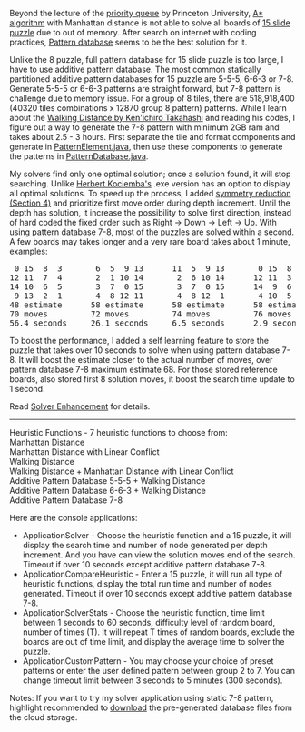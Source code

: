 Beyond the lecture of the [priority queue] by Princeton University, [A* algorithm] with Manhattan distance is not able to solve all boards of [15 slide puzzle] due to out of memory.  After search on internet with coding practices, [Pattern database] seems to be the best solution for it. 

Unlike the 8 puzzle, full pattern database for 15 slide puzzle is too large, I have to use additive pattern database.  The most common statically partitioned additive pattern databases for 15 puzzle are 5-5-5, 6-6-3 or 7-8.  Generate 5-5-5 or 6-6-3 patterns are straight forward, but 7-8 pattern is challenge due to memory issue.  For a group of 8 tiles, there are 518,918,400 (40320 tiles combinations x 12870 group 8 pattern) patterns.  While I learn about the [Walking Distance by Ken'ichiro Takahashi] and reading his codes, I figure out a way to generate the 7-8 pattern with minimum 2GB ram and takes about 2.5 - 3 hours.  First separate the tile and format components and generate in [PatternElement.java], then use these components to generate the patterns in [PatternDatabase.java].

My solvers find only one optimal solution; once a solution found, it will stop searching.  Unlike [Herbert Kociemba's] .exe version has an option to display all optimal solutions.  To speed up the process, I added [symmetry reduction (Section 4)] and prioritize first move order during depth increment.  Until the depth has solution, it increase the possibility to solve first direction, instead of hard coded the fixed order such as Right -> Down -> Left -> Up.  With using pattern database 7-8, most of the puzzles are solved within a second.  A few boards may takes longer and a very rare board takes about 1 minute, examples:
<pre>
 0 15  8  3       6  5  9 13      11  5  9 13       0 15  8 13       0 15  8 13       0 11  9 13
12 11  7  4       2  1 10 14       2  6 10 14      12 11  3  7      12 11  9 10      12 15 10 14
14 10  6  5       3  7  0 15       3  7  0 15      14  9  6  2      14  3  6  2       3  7  6  2
 9 13  2  1       4  8 12 11       4  8 12  1 	    4 10  5  1       4  7  5  1       4  8  5  1
48 estimate      58 estimate      58 estimate      58 estimate      62 estimate      66 estimate
70 moves         72 moves         74 moves         76 moves         78 moves         80 moves
56.4 seconds     26.1 seconds     6.5 seconds      2.9 seconds      2.5 seconds      3.1 seconds
</pre>
To boost the performance, I added a self learning feature to store the puzzle that takes over 10 seconds to solve when using pattern database 7-8.  It will boost the estimate closer to the actual number of moves, over pattern database 7-8 maximum estimate 68.  For those stored reference boards, also stored first 8 solution moves, it boost the search time update to 1 second.

Read [Solver Enhancement] for details.

----

Heuristic Functions - 7 heuristic functions to choose from:  
Manhattan Distance  
Manhattan Distance with Linear Conflict  
Walking Distance  
Walking Distance + Manhattan Distance with Linear Conflict  
Additive Pattern Database 5-5-5 + Walking Distance  
Additive Pattern Database 6-6-3 + Walking Distance  
Additive Pattern Database 7-8  

Here are the console applications:  
* ApplicationSolver - Choose the heuristic function and a 15 puzzle, it will display the search time and number of node generated per depth increment.  And you have can view the solution moves end of the search.  Timeout if over 10 seconds except additive pattern database 7-8.
* ApplicationCompareHeuristic - Enter a 15 puzzle, it will run all type of heuristic functions, display the total run time and number of nodes generated.  Timeout if over 10 seconds except additive pattern database 7-8.
* ApplicationSolverStats - Choose the heuristic function, time limit between 1 seconds to 60 seconds, difficulty level of random board, number of times (T).  It will repeat T times of random boards, exclude the boards are out of time limit, and display the average time to solver the puzzle.
* ApplicationCustomPattern - You may choose your choice of preset patterns or enter the user defined pattern between group 2 to 7.  You can change timeout limit between 3 seconds to 5 minutes (300 seconds).

Notes:  If you want to try my solver application using static 7-8 pattern, highlight recommended to [download] the pre-generated database files from the cloud storage.

[15 slide puzzle]: https://en.wikipedia.org/wiki/15_puzzle
[priority queue]: http://algs4.cs.princeton.edu/24pq/
[A* algorithm]: https://en.wikipedia.org/wiki/A*_search_algorithm
[Pattern database]: https://www.aaai.org/Papers/JAIR/Vol22/JAIR-2209.pdf
[symmetry reduction (Section 4)]: https://heuristicswiki.wikispaces.com/file/view/Searching+with+pattern+database.pdf
[Herbert Kociemba's]: http://kociemba.org/fifteen/fifteensolver.html
[Walking Distance by Ken'ichiro Takahashi]: http://www.ic-net.or.jp/home/takaken/e/15pz/index.html
[PatternElement.java]: https://github.com/mwong510ca/HeuristicSearch-AdditivePatternDatabase-15Puzzle/blob/master/PatternElement.java%20-%20details.md
[PatternDatabase.java]: https://github.com/mwong510ca/HeuristicSearch-AdditivePatternDatabase-15Puzzle/blob/master/PatternDatabase.java%20-%20details.md
[Solver Enhancement]: https://github.com/mwong510ca/java_code/blob/master/Heuristic%20Search%20-%20Additive%20Pattern%20Database%20-%2015Puzzle/Solver%20Enhancement%20-%20details.md
[download]: https://my.pcloud.com/publink/show?code=kZSoaLZgNeLhO2eu0RQcu9D2aXeOFgtioUV
